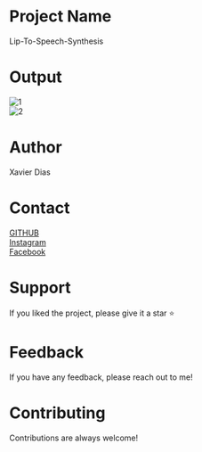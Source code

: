 # Project Name 
Lip-To-Speech-Synthesis


# Output 
![1](https://user-images.githubusercontent.com/93143666/192133355-07e3ea30-6e43-4397-8563-6d901615cb88.gif)<br/>
![2](https://user-images.githubusercontent.com/93143666/192133363-b4672e39-f120-421d-b3d3-4b0f904b5d7a.gif)


# Author 
Xavier Dias


# Contact 
[GITHUB](https://github.com/Xavi007)<br/>
[Instagram](https://www.instagram.com/xavierdias07/)<br/>
[Facebook](https://www.facebook.com/profile.php?id=100017097121241)<br/>


# Support 
If you liked the project, please give it a star ⭐

# Feedback 
If you have any feedback, please reach out to me!

# Contributing 
Contributions are always welcome!
